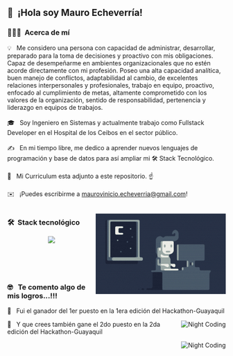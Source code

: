 ## 👋 &nbsp;¡Hola soy Mauro Echeverría!

### 👨🏻‍💻 &nbsp;Acerca de mí

💡 &nbsp; Me considero una persona con capacidad de administrar, desarrollar, preparado para la toma de decisiones y proactivo con mis obligaciones. Capaz de desempeñarme en ambientes organizacionales que no estén acorde directamente con mi profesión. Poseo una alta capacidad analítica, buen manejo de conflictos, adaptabilidad al cambio, de excelentes relaciones interpersonales y profesionales, trabajo en equipo, proactivo, enfocado al cumplimiento de metas, altamente comprometido con los valores de la organización, sentido de responsabilidad, pertenencia y liderazgo en equipos de trabajos.<br><br>
🎓 &nbsp; Soy Ingeniero en Sistemas y actualmente trabajo como Fullstack Developer en el Hospital de los Ceibos en el sector público.<br><br>
✍️ &nbsp; En mi tiempo libre, me dedico a aprender nuevos lenguajes de programación y base de datos para así ampliar mi 🛠 Stack Tecnológico.<br><br>
📑 &nbsp; Mi Curriculum esta adjunto a este repositorio. ☝<br><br>
✉️ &nbsp; ¡Puedes escribirme a maurovinicio.echeverria@gmail.com!<br><br>

<img alt="Night Coding" src="https://raw.githubusercontent.com/AVS1508/AVS1508/master/assets/Night-Coding.gif" align="right"/>

### 🛠 &nbsp;Stack tecnológico

<p align="center">
  <a href="https://skillicons.dev">
    <img src="https://skillicons.dev/icons?i=git,github,java,php,py,laravel,linux,postgres,mysql,mongodb,bootstrap,js,jquery,react,html,css,nodejs,express,docker,eclipse,&perline=5" />
  </a>
</p>

<br><br><br>

### 🤓 &nbsp; Te comento algo de mis logros...!!!

🥇 &nbsp; Fui el ganador del 1er puesto en la 1era edición del Hackathon-Guayaquil

<img alt="Night Coding" src="https://i.postimg.cc/fR6Y3q69/ht-4.jpg" align="right"/>

🥈 &nbsp; Y que crees también gane el 2do puesto en la 2da edición del Hackathon-Guayaquil

<img alt="Night Coding" src="https://i.postimg.cc/hjR8YZsB/ht-6.jpg" align="right"/>
